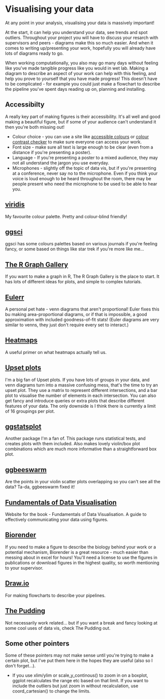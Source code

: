 # Visualising your data

At any point in your analysis, visualising your data is massively important! 

At the start, it can help you understand your data, see trends and spot outliers. Throughout your project you will have to discuss your resarch with supervisors and peers - diagrams make this so much easier. And when it comes to writing up/presenting your work, hopefully you will already have lots of diagrams ready to go.

When working computationally, you also may go many days without feeling like you've made tangible progress like you would in wet lab. Making a diagram to describe an aspect of your work can help with this feeling, and help you prove to yourself that you have made progress! This doesn't have to be complicated - for example you could just make a flowchart to describe the pipeline you've spent days reading up on, planning and installing.

## Accessibilty

A really key part of making figures is their accessibility. It's all well and good making a beautiful figure, but if some of your audience can't understand it then you're both missing out!

* Colour choice - you can use a site like [accessible colours](https://accessible-colors.com/) or [colour contrast checker](https://colourcontrast.cc/) to make sure everyone can access your work. 
* Font size - make sure all text is large enough to be clear (even from a distance if you're presenting a poster).
* Language - If you're presenting a poster to a mixed audience, they may not all understand the jargon you use everyday.
* Microphones - slightly off the topic of data vis, but if you're presenting at a conference, never say no to the microphone. Even if you think your voice is loud enough to be heard throughout the room, there may be people present who need the microphone to be used to be able to hear you.

## [viridis](https://cran.r-project.org/web/packages/viridis/vignettes/intro-to-viridis.html)

My favourite colour palette. Pretty and colour-blind friendly!

## [ggsci](https://cran.r-project.org/web/packages/ggsci/vignettes/ggsci.html)

ggsci has some colours palettes based on various journals if you're feeling fancy, or some based on things like star trek if you're more like me...

## [The R Graph Gallery](https://www.r-graph-gallery.com/)

If you want to make a graph in R, The R Graph Gallery is the place to start. It has lots of different ideas for plots, and simple to complex tutorials.

## [Eulerr](https://github.com/jolars/eulerr)

A personal pet hate - venn diagrams that aren't proportional! Euler fixes this bu making area-proportional diagrams, or if that is impossible, a good approximation with included goodness-of-fit stats!
(Euler diagrams are very similar to venns, they just don't require every set to interact.)

## [Heatmaps](http://www.opiniomics.org/you-probably-dont-understand-heatmaps/)

A useful primer on what heatmaps actually tell us.

## [Upset plots](https://github.com/hms-dbmi/UpSetR)

I'm a big fan of Upset plots. If you have lots of groups in your data, and venn diagrams turn into a massive confusing mess, that's the time to try an upset plot. They use a matrix to represent different intersections, and a bar plot to visualise the number of elements in each intersection. You can also get fancy and introduce queries or extra plots that describe different features of your data. The only downside is I think there is currently a limit of 16 groupings per plot.

## [ggstatsplot](https://indrajeetpatil.github.io/ggstatsplot/)

Another package I'm a fan of. This package runs statistical tests, and creates plots with them included. Also makes lovely violin/box plot combinations which are much more informative than a straightforward box plot.

## [ggbeeswarm](https://github.com/eclarke/ggbeeswarm)

Are the points in your violin scatter plots overlapping so you can't see all the data? Ta-da, ggbeeswarm fixed it!

## [Fundamentals of Data Visualisation](https://clauswilke.com/dataviz/)

Website for the book - Fundamentals of Data Visualisation. A guide to effectively communicating your data using figures.

## [Biorender](https://biorender.com/)

If you need to make a figure to describe the biology behind your work or a potential mechanism, Biorender is a great resource - much easier than messing about in excel for hours! You'll need a license to use the figures in publications or download figures in the highest quality, so worth mentioning to your supervisor.

## [Draw.io](https://www.draw.io/index.html)

For making flowcharts to describe your pipelines.

## [The Pudding](https://pudding.cool/)

Not necessarily work related... but if you want a break and fancy looking at some cool uses of data vis, check The Pudding out.

## Some other pointers

Some of these pointers may not make sense until you're trying to make a certain plot, but I've put them here in the hopes they are useful (also so I don't forget...).

* If you use xlim/ylim or scale_y_continous() to zoom in on a boxplot, ggplot recalculates the range etc based on that limit. If you want to include the outliers but just zoom in without recalculation, use coord_cartesian() to change the limits.